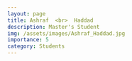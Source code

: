 ```yaml
---
layout: page
title: Ashraf  <br>  Haddad  
description: Master's Student
img: /assets/images/Ashraf_Haddad.jpg
importance: 5
category: Students
---
```

